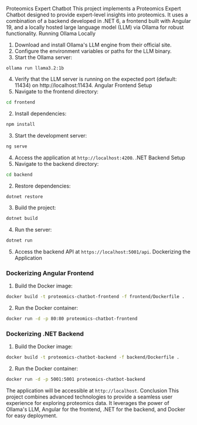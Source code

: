 Proteomics Expert Chatbot
This project implements a Proteomics Expert Chatbot designed to provide expert-level insights into
proteomics.
It uses a combination of a backend developed in .NET 6, a frontend built with Angular 19, and a
locally hosted
large language model (LLM) via Ollama for robust functionality.
Running Ollama Locally
1. Download and install Ollama's LLM engine from their official site.
2. Configure the environment variables or paths for the LLM binary.
3. Start the Ollama server:
 ```
 ollama run llama3.2:1b
 ```
4. Verify that the LLM server is running on the expected port (default: 11434) on http://localhost:11434.
Angular Frontend Setup
1. Navigate to the frontend directory:
 ```bash
 cd frontend
 ```
2. Install dependencies:
 ```bash
 npm install
 ```
3. Start the development server:
 ```bash
 ng serve
 ```
4. Access the application at `http://localhost:4200`.
.NET Backend Setup
1. Navigate to the backend directory:
 ```bash
 cd backend
 ```
2. Restore dependencies:
 ```bash
 dotnet restore
 ```
3. Build the project:
 ```bash
 dotnet build
 ```
4. Run the server:
 ```bash
 dotnet run
 ```
5. Access the backend API at `https://localhost:5001/api`.
Dockerizing the Application
### Dockerizing Angular Frontend
1. Build the Docker image:
 ```bash
 docker build -t proteomics-chatbot-frontend -f frontend/Dockerfile .
 ```
2. Run the Docker container:
 ```bash
 docker run -d -p 80:80 proteomics-chatbot-frontend
 ```
### Dockerizing .NET Backend
1. Build the Docker image:
 ```bash
 docker build -t proteomics-chatbot-backend -f backend/Dockerfile .
 ```
2. Run the Docker container:
 ```bash
 docker run -d -p 5001:5001 proteomics-chatbot-backend
 ```
The application will be accessible at `http://localhost`.
Conclusion
This project combines advanced technologies to provide a seamless user experience for exploring
proteomics data.
It leverages the power of Ollama's LLM, Angular for the frontend, .NET for the backend, and Docker
for easy deployment.
